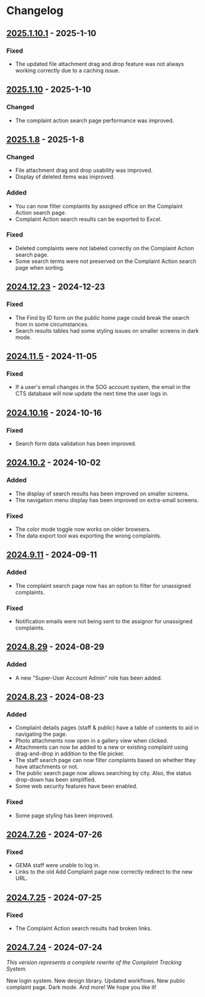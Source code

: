 # Changelog

## [2025.1.10.1] - 2025-1-10

### Fixed

- The updated file attachment drag and drop feature was not always working correctly due to a caching issue.

## [2025.1.10] - 2025-1-10

### Changed

- The complaint action search page performance was improved.

## [2025.1.8] - 2025-1-8

### Changed

- File attachment drag and drop usability was improved.
- Display of deleted items was improved.

### Added

- You can now filter complaints by assigned office on the Complaint Action search page.
- Complaint Action search results can be exported to Excel.

### Fixed

- Deleted complaints were not labeled correctly on the Complaint Action search page.
- Some search terms were not preserved on the Complaint Action search page when sorting.

## [2024.12.23] - 2024-12-23

### Fixed

- The Find by ID form on the public home page could break the search from in some circumstances.
- Search results tables had some styling issues on smaller screens in dark mode.

## [2024.11.5] - 2024-11-05

### Fixed

- If a user's email changes in the SOG account system, the email in the CTS database will now update the next time the
  user logs in.

## [2024.10.16] - 2024-10-16

### Fixed

- Search form data validation has been improved.

## [2024.10.2] - 2024-10-02

### Added

- The display of search results has been improved on smaller screens.
- The navigation menu display has been improved on extra-small screens.

### Fixed

- The color mode toggle now works on older browsers.
- The data export tool was exporting the wrong complaints.

## [2024.9.11] - 2024-09-11

### Added

- The complaint search page now has an option to filter for unassigned complaints.

### Fixed

- Notification emails were not being sent to the assignor for unassigned complaints.

## [2024.8.29] - 2024-08-29

### Added

- A new "Super-User Account Admin" role has been added.

## [2024.8.23] - 2024-08-23

### Added

- Complaint details pages (staff & public) have a table of contents to aid in navigating the page.
- Photo attachments now open in a gallery view when clicked.
- Attachments can now be added to a new or existing complaint using drag-and-drop in addition to the file picker.
- The staff search page can now filter complaints based on whether they have attachments or not.
- The public search page now allows searching by city. Also, the status drop-down has been simplified.
- Some web security features have been enabled.

### Fixed

- Some page styling has been improved.

## [2024.7.26] - 2024-07-26

### Fixed

- GEMA staff were unable to log in.
- Links to the old Add Complaint page now correctly redirect to the new URL.

## [2024.7.25] - 2024-07-25

### Fixed

- The Complaint Action search results had broken links.

## [2024.7.24] - 2024-07-24

_This version represents a complete rewrite of the Complaint Tracking System._

New login system. New design library. Updated workflows. New public complaint page. Dark mode. And more! We hope you
like it!

[2025.1.10.1]: https://github.com/gaepdit/template-app/releases/tag/v2025.1.10.1

[2025.1.10]: https://github.com/gaepdit/template-app/releases/tag/v2025.1.10

[2025.1.8]: https://github.com/gaepdit/template-app/releases/tag/v2025.1.8

[2024.12.23]: https://github.com/gaepdit/template-app/releases/tag/v2024.12.23

[2024.11.5]: https://github.com/gaepdit/template-app/releases/tag/v2024.11.5

[2024.10.16]: https://github.com/gaepdit/template-app/releases/tag/v2024.10.16

[2024.10.2]: https://github.com/gaepdit/template-app/releases/tag/v2024.10.2

[2024.9.11]: https://github.com/gaepdit/template-app/releases/tag/v2024.9.11

[2024.8.29]: https://github.com/gaepdit/template-app/releases/tag/v2024.8.29

[2024.8.23]: https://github.com/gaepdit/template-app/releases/tag/v2024.8.23

[2024.7.26]: https://github.com/gaepdit/template-app/releases/tag/v2024.7.26

[2024.7.25]: https://github.com/gaepdit/template-app/releases/tag/v2024.7.25

[2024.7.24]: https://github.com/gaepdit/template-app/releases/tag/v2024.7.24
